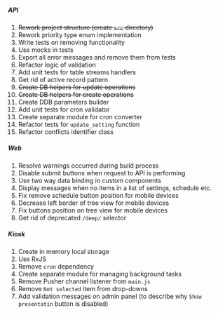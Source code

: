 ##### API
1. ~~Rework project structure (create `src` directory)~~
1. Rework priority type enum implementation
1. Write tests on removing functionality
1. Use mocks in tests
1. Export all error messages and remove them from tests
1. Refactor logic of validation
1. Add unit tests for table streams handlers 
1. Get rid of active record pattern
1. ~~Create DB helpers for update operations~~
1. ~~Create DB helpers for create operations~~
1. Create DDB parameters builder
1. Add unit tests for cron validator
1. Create separate module for cron converter
1. Refactor tests for `update_setting` function
1. Refactor conflicts identifier class

##### Web
1. Resolve warnings occurred during build process
1. Disable submit buttons when request to API is performing
1. Use two way data binding in custom components
1. Display messages when no items in a list of settings, schedule etc.
1. Fix remove schedule button position for mobile devices
1. Decrease left border of tree view for mobile devices
1. Fix buttons position on tree view for mobile devices
1. Get rid of deprecated `/deep/` selector

##### Kiosk
1. Create in memory local storage
1. Use RxJS
1. Remove `cron` dependency
1. Create separate module for managing background tasks
1. Remove Pusher channel listener from `main.js`
1. Remove `Not selected` item from drop-downs
1. Add validation messages on admin panel (to describe why `Show presentatin` button is disabled)
